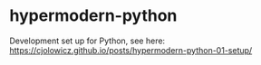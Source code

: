 # hypermodern-python
Development set up for Python, see here: https://cjolowicz.github.io/posts/hypermodern-python-01-setup/
